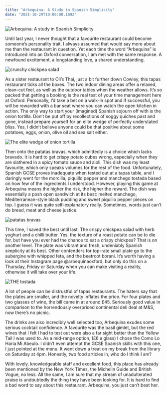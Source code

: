 ```yaml
---
title: "Arbequina: A Study in Spanish Simplicity"
date: "2021-10-29T19:00:00.169Z"
---
```


![Arbequina: A study in Spanish Simplicity](./illustration.jpg)

Until last year, I never thought that a favourite restaurant could become someone’s personality trait. I always assumed that would say more about me than the restaurant in question. Yet each time the word “Arbequina” is introduced into an Oxford conversation, I am met with the same response. A newfound excitement, a longstanding love, a shared understanding.

![crunchy chickpea salad](./chickpea.jpeg)

As a sister restaurant to Oli’s Thai, just a bit further down Cowley, this tapas restaurant ticks all the boxes. The two indoor dining areas offer a relaxed, clean-cut feel, as well as the outdoor tables when the weather allows. It’s so packed that getting a booking is the real test of your time management here at Oxford. Personally, I’d take a bet on a walk-in spot and if successful, you will be rewarded with a bar seat where you can watch the open kitchen in action. The only way to start your (imagined) Spanish sojourn off with is the onion tortilla. Don’t be put off by recollections of soggy quiches past and gone, instead prepare yourself for an elite wedge of perfectly understated bliss. Yes, I didn’t believe anyone could be that positive about some potatoes, eggs, onion, olive oil and sea salt either.

![The elite wedge of onion tortilla](./tortilla.jpeg)

Then onto the patatas bravas, which admittedly is a choice which lacks bravado. It is hard to get crispy potato cubes wrong, especially when they are slathered in a spicy tomato sauce and aioli. This dish was my least favourite, which only speaks volumes for the rest of the food. Unfortunately, Spanish GCSE proves inadequate when tested out at a tapas table, and I daringly went for the morcilla, piquillo pepper and manchego tostada based on how few of the ingredients I understood. However, playing this game at Arbequina means the higher the risk, the higher the reward. The dish was essentially a posh open sandwich at its best: melted manchego, Mediterranean-style black pudding and sweet piquillo pepper pieces on top. I guess it was quite self-explanatory really. Sometimes, words just can’t do bread, meat and cheese justice.

![patatas bravas](./patatasbravas.jpeg)

This time, I saved the best until last. The crispy chickpea salad with herb yoghurt and a chilli butter. Yes, the texture of a roast potato can be to die for, but have you ever had the chance to eat a crispy chickpea? That is on another level. The plate was vibrant and fresh, undeniably Spanish simplicity at its best. Other contenders for top-rate small plate go to the aubergine with whipped feta, and the beetroot borani. It’s worth having a look at their Instagram page @arbequinaoxford, but only do this on a Thursday, Friday or Saturday when you can make visiting a reality, otherwise it will take over your life.

![THE tostada](./tostada.jpeg)

A lot of people can be distrustful of tapas restaurants. The haters say that the plates are smaller, and the novelty inflates the price. For four plates and two glasses of wine, the bill came in at around £45. Seriously good value in comparison to the horrendously overpriced continental deli deal at M&S, now there’s no picnic.

The drinks are also incredibly well selected too, Arbequina exudes some serious cocktail confidence. A favourite was the basil gimlet, but the red wines that I felt I had to test out were also a far sight better than the Yellow Tail I was used to. As a mid-range option, (£6 a glass) I chose the Como Lo Haria Mi Abeulo. I didn’t even attempt the GCSE Spanish skills with this one, I just pointed at the menu. It went down a treat on my break from the library on Saturday at 4pm. Honestly, two food articles in, who do I think I am?

With lovely, knowledgeable staff and excellent food, this place has already been mentioned by the New York Times, the Michelin Guide and British Vogue, no less. All the same, I am sure that my stream of unadulterated praise is undoubtedly the thing they have been looking for. It is hard to find a bad word to say about this restaurant. Arbequina, you just can’t beat her.
